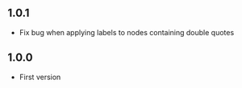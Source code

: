 ## 1.0.1

* Fix bug when applying labels to nodes containing double quotes

## 1.0.0

* First version
